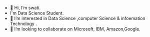 - 👋 Hi, I’m swati.
- I'm  Data Science Student.
- 👀 I’m interested in Data Science ,computer Science & infoemation Technology .
- 💞️ I’m looking to collaborate on Microsoft, IBM, Amazon,Google.



<!---
swati210/swati210 is a ✨ special ✨ repository because its `README.md` (this file) appears on your GitHub profile.
You can click the Preview link to take a look at your changes.
--->
